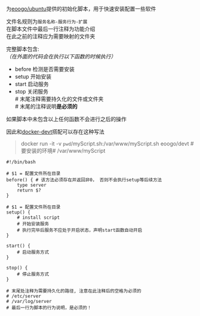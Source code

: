 为[eoogo/ubuntu](https://github.com/eoogo/docker-ubuntu)提供的初始化脚本，用于快速安装配置一些软件 

文件名规则为`服务名称-服务行为-扩展`  
在脚本文件中最后一行注释为功能介绍  
在此之前的注释应为需要映射的文件夹

完整脚本包含:  
*（在外面的代码会在执行以下函数的时候执行）*  
- before 检测是否需要安装  
- setup   开始安装  
- start   启动服务  
- stop    关闭服务  
\# 末尾注释需要持久化的文件或文件夹  
\# 末尾的注释说明**是必须的**  

如果脚本中未包含以上任何函数不会进行之后的操作  

因此和[docker-devt](https://github.com/eoogo/docker-devt)搭配可以存在这种写法
> docker run -it -v `pwd`/myScript.sh:/var/www/myScript.sh eoogo/devt #要安装的环境# /var/www/myScript



```shell
#!/bin/bash

# $1 = 配置文件所在目录
before() { # 该方法必须存在并返回非0， 否则不会执行setup等后续方法
    type server
    return $?
}

# $1 = 配置文件所在目录
setup() {
    # install script
    # 开始安装服务
    # 执行完毕后服务不应处于开启状态，声明start函数自动开启
}

start() {
    # 启动服务方式
}

stop() {
    # 停止服务方式
}

# 末尾处注释为需要持久化的路径, 注意在此注释后的空格为必须的
# /etc/server
# /var/log/server
# 最后一行为脚本的行为说明，是必须的！
```
